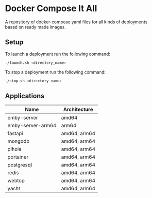# Docker Compose It All

A repository of docker-compose yaml files for all kinds of deployments based on ready made images.

## Setup

To launch a deployment run the following command:

```bash
./launch.sh <directory_name>
```

To stop a deployment run the following command:

```bash
./stop.sh <directory_name>
```
## Applications

| Name | Architecture |
|----------|----------|
| emby-server | amd64 |
| emby-server-arm64 | arm64 |
| fastapi | amd64, arm64 |
| mongodb | amd64, arm64 |
| pihole | amd64, arm64 |
| portainer | amd64, arm64 |
| postgresql | amd64, arm64 |
| redis | amd64, arm64 |
| webtop | amd64, arm64 |
| yacht | amd64, arm64 |
